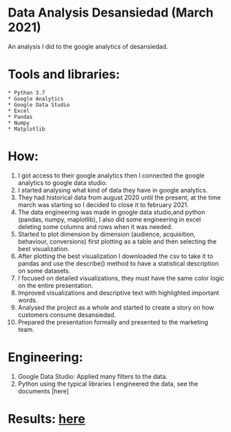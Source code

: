 # Data Analysis Desansiedad (March 2021)
An analysis I did to the google analytics of desansiedad.

# Tools and libraries:
    * Python 3.7
    * Google Analytics
    * Google Data Studio
    * Excel
    * Pandas
    * Numpy
    * Matplotlib

# How:
1. I got access to their google analytics then I connected the google analytics to google data studio.
2. I started analysing what kind of data they have in google analytics.
3. They had historical data from august 2020 until the present, at the time march was starting so I decided to close it to february 2021.
4. The data engineering was made in google data studio,and python (pandas, numpy, maplotlib), I also did some engineering in excel deleting some columns and rows when it was needed.
5. Started to plot dimension by dimension (audience, acquisition, behaviour, conversions) first plotting as a table and then selecting the best visualization.
6. After plotting the best visualization I downloaded the csv to take it to pandas and use the describe() method to have a statistical description on some datasets.
7. I focused on detailed visualizations, they must have the same color logic on the entire presentation.
8. Improved visualizations and descriptive text with highlighted important words.
9. Analysed the project as a whole and started to create a story on how customers consume desansiedad.
10. Prepared the presentation formally and presented to the marketing team.

# Engineering:
1. Google Data Studio: Applied many filters to the data.
2. Python using the typical libraries I engineered the data, see the documents [here]


# Results: [here](https://datastudio.google.com/reporting/61f04c52-93e3-4ec5-969a-719304c32849)
